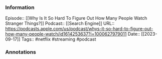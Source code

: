 ### Information

Episode:: [[Why Is It So Hard To Figure Out How Many People Watch Stranger Things?]]
Podcast:: [[Search Engine]]
URL:: https://podcasts.apple.com/us/podcast/whys-it-so-hard-to-figure-out-how-many-people-watch/id1614253637?i=1000627979011
Date:: [[2023-09-17]]
Tags:: #netflix #streaming
#podcast


### Annotations

